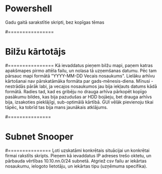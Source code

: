 # Powershell
Gadu gaitā sarakstītie skripti, bez kopīgas tēmas

#================
# Bilžu kārtotājs
#================
Kā ievaddatus pieņem bilžu mapi, paņem katras apakšmapes pirmo attēla failu, un nolasa tā uzņemšanas datumu.
Pēc tam pārsauc mapi formātā "YYYY-MM-DD Vecais nosaukums".
Lielāku arhīvu kārtošanai nav pārskatāmāka formāta par gads-mēnesis-diena.
Mīnusi - nestrādās pārāk labi, ja vecajos nosaukumos jau bija iekļauts datums kādā formātā.
Radies tad, kad es gribēju no drauga arhīva pārkopēt kopīgo pasākumu bildes, kas bija pazudušas ar HDD bojāeju,
bet drauga arhīvs bija, izsakoties pieklājīgi, sub-optimālā kārtībā. GUI vēlāk pievienoju tikai tāpēc,
ka tobrīd tas bija mans jaunākais atklājums.

#===============
# Subnet Snooper
#===============
Ļoti uzskatāmi konkrētais situācijai un konkrētai firmai rakstīts skripts.
Pieņem kā ievaddatus IP adreses trešo oktetu, un pārbauda vērtības 10.10.nn.0/24 subnetā. Atgriež csv failu ar
iekārtas nosaukumu, ielogoto lietotāju, un iekārtas tipu (uzņēmuma specifika).
